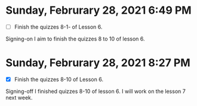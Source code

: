 # Sunday, Februrary 28, 2021 6:49 PM
- [ ] Finish the quizzes 8-1- of Lesson 6.

Signing-on I aim to finish the quizzes 8 to 10 of lesson 6.

# Sunday, Februrary 28, 2021 8:27 PM
- [X] Finish the quizzes 8-10 of Lesson 6.

Signing-off I finished quizzes 8-10 of lesson 6. I will work on the lesson 7 next week.